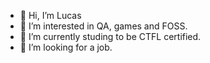 - 👋 Hi, I’m Lucas
- 👀 I’m interested in QA, games and FOSS.
- 🌱 I’m currently studing to be CTFL certified.
- 🔎 I’m looking for a job.

<!---
Lugrol/Lugrol is a ✨ special ✨ repository because its `README.md` (this file) appears on your GitHub profile.
You can click the Preview link to take a look at your changes.
--->
